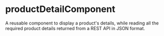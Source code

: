 # productDetailComponent
A reusable component to display a product's details, while reading all the required product details returned from a REST API in JSON format.
